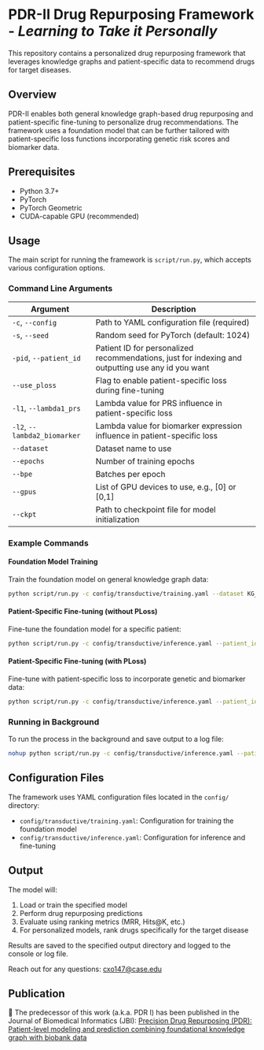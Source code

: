 # PDR-II Drug Repurposing Framework - _Learning to Take it Personally_

This repository contains a personalized drug repurposing framework that leverages knowledge graphs and patient-specific data to recommend drugs for target diseases.

## Overview

PDR-II enables both general knowledge graph-based drug repurposing and patient-specific fine-tuning to personalize drug recommendations. The framework uses a foundation model that can be further tailored with patient-specific loss functions incorporating genetic risk scores and biomarker data.

## Prerequisites

- Python 3.7+
- PyTorch
- PyTorch Geometric
- CUDA-capable GPU (recommended)

## Usage

The main script for running the framework is `script/run.py`, which accepts various configuration options.

### Command Line Arguments

| Argument | Description |
|----------|-------------|
| `-c`, `--config` | Path to YAML configuration file (required) |
| `-s`, `--seed` | Random seed for PyTorch (default: 1024) |
| `-pid`, `--patient_id` | Patient ID for personalized recommendations, just for indexing and outputting use any id you want |
| `--use_ploss` | Flag to enable patient-specific loss during fine-tuning |
| `-l1`, `--lambda1_prs` | Lambda value for PRS influence in patient-specific loss |
| `-l2`, `--lambda2_biomarker` | Lambda value for biomarker expression influence in patient-specific loss |
| `--dataset` | Dataset name to use |
| `--epochs` | Number of training epochs |
| `--bpe` | Batches per epoch |
| `--gpus` | List of GPU devices to use, e.g., [0] or [0,1] |
| `--ckpt` | Path to checkpoint file for model initialization |

### Example Commands

#### Foundation Model Training

Train the foundation model on general knowledge graph data:

```bash
python script/run.py -c config/transductive/training.yaml --dataset KG_GENERAL --epochs 100 --bpe 500 --gpus [0]
```

#### Patient-Specific Fine-tuning (without PLoss)

Fine-tune the foundation model for a specific patient:

```bash
python script/run.py -c config/transductive/inference.yaml --patient_id {patient_id} --dataset KG_ROBIN --epochs 3 --bpe 100 --gpus [0] --ckpt /path/to/foundation_model_checkpoint.pt
```

#### Patient-Specific Fine-tuning (with PLoss)

Fine-tune with patient-specific loss to incorporate genetic and biomarker data:

```bash
python script/run.py -c config/transductive/inference.yaml --patient_id {patient_id} --dataset KG_ZORO --epochs 3 --bpe 100 --gpus [0] --use_ploss -l1 0.5 -l2 0.1 --ckpt /path/to/foundation_model_checkpoint.pt
```

### Running in Background

To run the process in the background and save output to a log file:

```bash
nohup python script/run.py -c config/transductive/inference.yaml --patient_id {patient_id} --dataset KG_ZORO --epochs 3 --bpe 100 --gpus [0] --use_ploss -l1 0.5 -l2 0.1 --ckpt /path/to/best_model_state_dict.pt > zoro_out_ploss_0_5_0_1.txt 2>&1 &
```

## Configuration Files

The framework uses YAML configuration files located in the `config/` directory:
- `config/transductive/training.yaml`: Configuration for training the foundation model
- `config/transductive/inference.yaml`: Configuration for inference and fine-tuning

## Output

The model will:
1. Load or train the specified model
2. Perform drug repurposing predictions
3. Evaluate using ranking metrics (MRR, Hits@K, etc.)
4. For personalized models, rank drugs specifically for the target disease

Results are saved to the specified output directory and logged to the console or log file.

Reach out for any questions: cxo147@case.edu 

## Publication

💊 The predecessor of this work (a.k.a. PDR I) has been published in the Journal of Biomedical Informatics (JBI):
[Precision Drug Repurposing (PDR): Patient-level modeling and prediction combining foundational knowledge graph with biobank data](https://pubmed.ncbi.nlm.nih.gov/39952626/)
